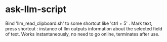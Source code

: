 # ask-llm-script
Bind 'llm_read_clipboard.sh' to some shortcut like 'ctrl + 5' .  Mark text, press shortcut : instance of llm outputs information about the selected field of text.  Works instantaneously, no need to go online, terminates after use.
